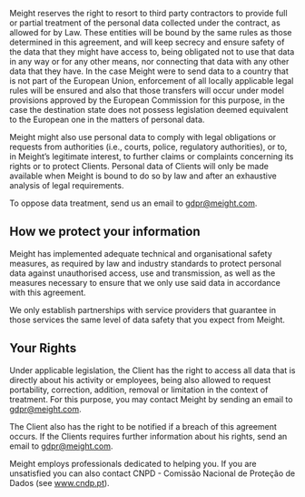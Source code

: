 Meight reserves the right to resort to third party contractors to provide full or partial treatment of the personal data collected under the contract, as allowed for by Law. These entities will be bound by the same rules as those determined in this agreement, and will keep secrecy and ensure safety of the data that they might have access to, being obligated not to use that data in any way or for any other means, nor connecting that data with any other data that they have. In the case Meight were to send data to a country that is not part of the European Union, enforcement of all locally applicable legal rules will be ensured and also that those transfers will occur under model provisions approved by the European Commission for this purpose, in the case the destination state does not possess legislation deemed equivalent to the European one in the matters of personal data.

Meight might also use personal data to comply with legal obligations or requests from authorities (i.e., courts, police, regulatory authorities), or to, in Meight’s legitimate interest, to further claims or complaints concerning its rights or to protect Clients. Personal data of Clients will only be made available when Meight is bound to do so by law and after an exhaustive analysis of legal requirements.

To oppose data treatment, send us an email to gdpr@meight.com.


## How we protect your information 

Meight has implemented adequate technical and organisational safety measures, as required by law and industry standards to protect personal data against unauthorised access, use and transmission, as well as the measures necessary to ensure that we only use said data in accordance with this agreement.

We only establish partnerships with service providers that guarantee in those services the same level of data safety that you expect from Meight.

## Your Rights

Under applicable legislation, the Client has the right to access all data that is directly about his activity or employees, being also allowed to request portability, correction, addition, removal or limitation in the context of treatment. For this purpose, you may contact Meight by sending an email to gdpr@meight.com.

The Client also has the right to be notified if a breach of this agreement occurs. If the Clients requires further information about his rights, send an email to gdpr@meight.com.

Meight employs professionals dedicated to helping you. If you are unsatisfied you can also contact CNPD - Comissão Nacional de Proteção de Dados (see www.cndp.pt).